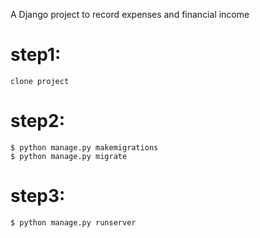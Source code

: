 A Django project to record expenses and financial income 

# step1:
    clone project
# step2:
    $ python manage.py makemigrations
    $ python manage.py migrate
# step3:
    $ python manage.py runserver


